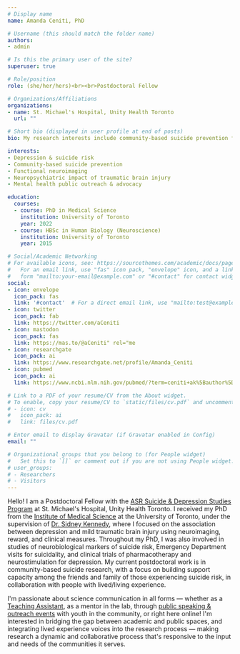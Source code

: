 ```yaml
---
# Display name
name: Amanda Ceniti, PhD

# Username (this should match the folder name)
authors:
- admin

# Is this the primary user of the site?
superuser: true

# Role/position
role: (she/her/hers)<br><br>Postdoctoral Fellow

# Organizations/Affiliations
organizations:
- name: St. Michael's Hospital, Unity Health Toronto
  url: ""

# Short bio (displayed in user profile at end of posts)
bio: My research interests include community-based suicide prevention focused on building social support capacity among family/friends of those at risk, the neurobiology of depression and suicide risk, and the psychiatric impact of traumatic brain injury. I'm also passionate about mental health advocacy and science communication.

interests:
- Depression & suicide risk
- Community-based suicide prevention
- Functional neuroimaging
- Neuropsychiatric impact of traumatic brain injury
- Mental health public outreach & advocacy

education:
  courses:
  - course: PhD in Medical Science
    institution: University of Toronto
    year: 2022
  - course: HBSc in Human Biology (Neuroscience)
    institution: University of Toronto
    year: 2015

# Social/Academic Networking
# For available icons, see: https://sourcethemes.com/academic/docs/page-builder/#icons
#   For an email link, use "fas" icon pack, "envelope" icon, and a link in the
#   form "mailto:your-email@example.com" or "#contact" for contact widget.
social:
- icon: envelope
  icon_pack: fas
  link: '#contact'  # For a direct email link, use "mailto:test@example.org".
- icon: twitter
  icon_pack: fab
  link: https://twitter.com/aCeniti
- icon: mastodon
  icon_pack: fas
  link: https://mas.to/@aCeniti" rel="me
- icon: researchgate
  icon_pack: ai
  link: https://www.researchgate.net/profile/Amanda_Ceniti
- icon: pubmed
  icon_pack: ai
  link: https://www.ncbi.nlm.nih.gov/pubmed/?term=ceniti+ak%5Bauthor%5D

# Link to a PDF of your resume/CV from the About widget.
# To enable, copy your resume/CV to `static/files/cv.pdf` and uncomment the lines below.
# - icon: cv
#   icon_pack: ai
#   link: files/cv.pdf

# Enter email to display Gravatar (if Gravatar enabled in Config)
email: ""

# Organizational groups that you belong to (for People widget)
#   Set this to `[]` or comment out if you are not using People widget.
# user_groups:
# - Researchers
# - Visitors
---
```


Hello! I am a Postdoctoral Fellow with the <a href="https://www.asrlife.ca/" target="_blank">ASR Suicide & Depression Studies Program</a> at St. Michael's Hospital, Unity Health Toronto. I received my PhD from the <a href="https://ims.utoronto.ca/" target="_blank">Institute of Medical Science</a> at the University of Toronto, under the supervision of <a href="http://stmichaelshospitalresearch.ca/researchers/sidney-kennedy/" target="_blank">Dr. Sidney Kennedy</a>, where I focused on the association between depression and mild traumatic brain injury using neuroimaging, reward, and clinical measures. Throughout my PhD, I was also involved in studies of neurobiological markers of suicide risk, Emergency Department visits for suicidality, and clinical trials of pharmacotherapy and neurostimulation for depression. My current postdoctoral work is in community-based suicide research, with a focus on building support capacity among the friends and family of those experiencing suicide risk, in collaboration with people with lived/living experience.

I'm passionate about science communication in all forms &mdash; whether as a <a href="#teaching">Teaching Assistant</a>, as a mentor in the lab, through <a href="#outreach">public speaking & outreach events</a> with youth in the community, or right here online! I'm interested in bridging the gap between academic and public spaces, and integrating lived experience voices into the research process &mdash; making research a dynamic and collaborative process that's responsive to the input and needs of the communities it serves.
